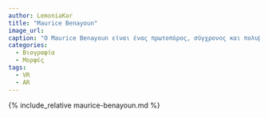 ```yaml
---
author: LemoniaKar
title: "Maurice Benayoun"
image_url: 
caption: "O Maurice Benayoun είναι ένας πρωτοπόρος, σύγχρονος και πολυβραβευμένος καλλιτέχνης που χρησιμοποιεί την τεχνολογία που βασίζεται στη διάδραση, όπως  VR, AR, video κλπ. Τα έργα του πραγματεύονται τις μεταλλάξεις της σύγχρονης κοινωνίας που προκαλούνται από τις αναδυόμενες νέες τεχνολογίες."
categories:
  - Βιογραφία
  - Μορφές
tags:
  - VR
  - AR
---
```


{% include_relative maurice-benayoun.md %}

